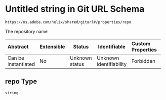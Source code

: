 # Untitled string in Git URL Schema

```txt
https://ns.adobe.com/helix/shared/giturl#/properties/repo
```

The repository name


| Abstract            | Extensible | Status         | Identifiable            | Custom Properties | Additional Properties | Access Restrictions | Defined In                                                        |
| :------------------ | ---------- | -------------- | ----------------------- | :---------------- | --------------------- | ------------------- | ----------------------------------------------------------------- |
| Can be instantiated | No         | Unknown status | Unknown identifiability | Forbidden         | Allowed               | none                | [giturl.schema.json\*](giturl.schema.json "open original schema") |

## repo Type

`string`
